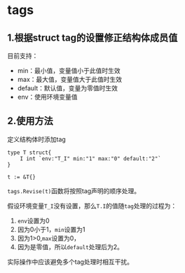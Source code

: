 # tags
## 1.根据struct tag的设置修正结构体成员值
目前支持：
* min：最小值，变量值小于此值时生效
* max：最大值，变量值大于此值时生效
* default：默认值，变量为零值时生效
* env：使用环境变量值

## 2.使用方法
定义结构体时添加tag
```golang
type T struct{
    I int `env:"T_I" min:"1" max:"0" default:"2"`
}

t := &T{}
```
`tags.Revise(t)`函数将按照tag声明的顺序处理。

假设环境变量`T_I`没有设置，那么`T.I`的值随`tag`处理的过程为：
1. `env`设置为0
2. 因为0小于1，`min`设置为1
3. 因为1>0,`max`设置为0，
4. 因为是零值，所以`default`处理后为2。

实际操作中应该避免多个tag处理时相互干扰。
